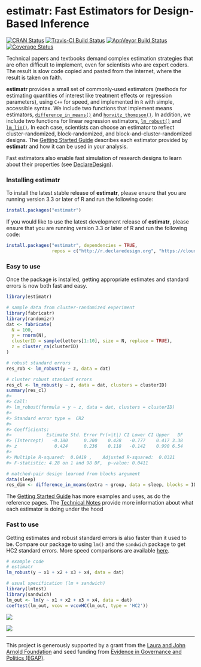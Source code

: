 
<!-- README.md is generated from README.Rmd. Please edit that file -->
estimatr: Fast Estimators for Design-Based Inference
====================================================

[![CRAN Status](https://www.r-pkg.org/badges/version/estimatr)](cran.r-project.org/package=estimatr) [![Travis-CI Build Status](https://travis-ci.org/DeclareDesign/estimatr.svg?branch=master)](https://travis-ci.org/DeclareDesign/estimatr) [![AppVeyor Build Status](https://ci.appveyor.com/api/projects/status/github/DeclareDesign/estimatr?branch=master&svg=true)](https://ci.appveyor.com/project/DeclareDesign/estimatr) [![Coverage Status](https://coveralls.io/repos/github/DeclareDesign/estimatr/badge.svg?branch=master)](https://coveralls.io/github/DeclareDesign/estimatr?branch=master)

Technical papers and textbooks demand complex estimation strategies that are often difficult to implement, even for scientists who are expert coders. The result is slow code copied and pasted from the internet, where the result is taken on faith.

**estimatr** provides a small set of commonly-used estimators (methods for estimating quantities of interest like treatment effects or regression parameters), using `C++` for speed, and implemented in `R` with simple, accessible syntax. We include two functions that implement means estimators, [`difference_in_means()`](http://estimatr.declaredesign.org/reference/difference_in_means.html) and [`horvitz_thompson()`](http://estimatr.declaredesign.org/reference/horvitz_thompson.html). In addition, we include two functions for linear regression estimators, [`lm_robust()`](http://estimatr.declaredesign.org/reference/lm_robust.html) and [`lm_lin()`](http://estimatr.declaredesign.org/reference/lm_lin.html). In each case, scientists can choose an estimator to reflect cluster-randomized, block-randomized, and block-and-cluster-randomized designs. The [Getting Started Guide](http://estimatr.declaredesign.org/articles/getting-started.html) describes each estimator provided by **estimatr** and how it can be used in your analysis.

Fast estimators also enable fast simulation of research designs to learn about their properties (see [DeclareDesign](http://declaredesign.org)).

### Installing estimatr

To install the latest stable release of **estimatr**, please ensure that you are running version 3.3 or later of R and run the following code:

``` r
install.packages("estimatr")
```

If you would like to use the latest development release of **estimatr**, please ensure that you are running version 3.3 or later of R and run the following code:

``` r
install.packages("estimatr", dependencies = TRUE,
                 repos = c("http://r.declaredesign.org", "https://cloud.r-project.org"))
```

### Easy to use

Once the package is installed, getting appropriate estimates and standard errors is now both fast and easy.

``` r
library(estimatr)

# sample data from cluster-randomized experiment
library(fabricatr)
library(randomizr)
dat <- fabricate(
  N = 100,
  y = rnorm(N),
  clusterID = sample(letters[1:10], size = N, replace = TRUE),
  z = cluster_ra(clusterID)
)

# robust standard errors
res_rob <- lm_robust(y ~ z, data = dat)

# cluster robust standard errors
res_cl <- lm_robust(y ~ z, data = dat, clusters = clusterID)
summary(res_cl)
#> 
#> Call:
#> lm_robust(formula = y ~ z, data = dat, clusters = clusterID)
#> 
#> Standard error type =  CR2 
#> 
#> Coefficients:
#>             Estimate Std. Error Pr(>|t|) CI Lower CI Upper   DF
#> (Intercept)   -0.180      0.200    0.428   -0.777    0.417 3.38
#> z              0.424      0.236    0.118   -0.142    0.990 6.54
#> 
#> Multiple R-squared:  0.0419 ,    Adjusted R-squared:  0.0321 
#> F-statistic: 4.28 on 1 and 98 DF,  p-value: 0.0411

# matched-pair design learned from blocks argument
data(sleep)
res_dim <- difference_in_means(extra ~ group, data = sleep, blocks = ID)
```

The [Getting Started Guide](http://estimatr.declaredesign.org/articles/getting-started.html) has more examples and uses, as do the reference pages. The [Technical Notes](http://estimatr.declaredesign.org/articles/technical-notes.html) provide more information about what each estimator is doing under the hood

### Fast to use

Getting estimates and robust standard errors is also faster than it used to be. Compare our package to using `lm()` and the `sandwich` package to get HC2 standard errors. More speed comparisons are available [here](http://estimatr.declaredesign.org/articles/benchmarking%20estimatr.html).

``` r
# example code
# estimatr
lm_robust(y ~ x1 + x2 + x3 + x4, data = dat)

# usual specification (lm + sandwich)
library(lmtest)
library(sandwich)
lm_out <- lm(y ~ x1 + x2 + x3 + x4, data = dat)
coeftest(lm_out, vcov = vcovHC(lm_out, type = 'HC2'))
```

![](vignettes/lm_speed.png)

![](vignettes/lm_speed_covars.png)

------------------------------------------------------------------------

This project is generously supported by a grant from the [Laura and John Arnold Foundation](http://www.arnoldfoundation.org) and seed funding from [Evidence in Governance and Politics (EGAP)](http://egap.org).
